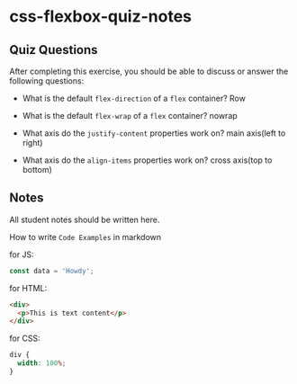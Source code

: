 # css-flexbox-quiz-notes

## Quiz Questions

After completing this exercise, you should be able to discuss or answer the following questions:

- What is the default `flex-direction` of a `flex` container?
  Row

- What is the default `flex-wrap` of a `flex` container?
  nowrap

- What axis do the `justify-content` properties work on?
  main axis(left to right)

- What axis do the `align-items` properties work on?
  cross axis(top to bottom)

## Notes

All student notes should be written here.

How to write `Code Examples` in markdown

for JS:

```javascript
const data = 'Howdy';
```

for HTML:

```html
<div>
  <p>This is text content</p>
</div>
```

for CSS:

```css
div {
  width: 100%;
}
```
